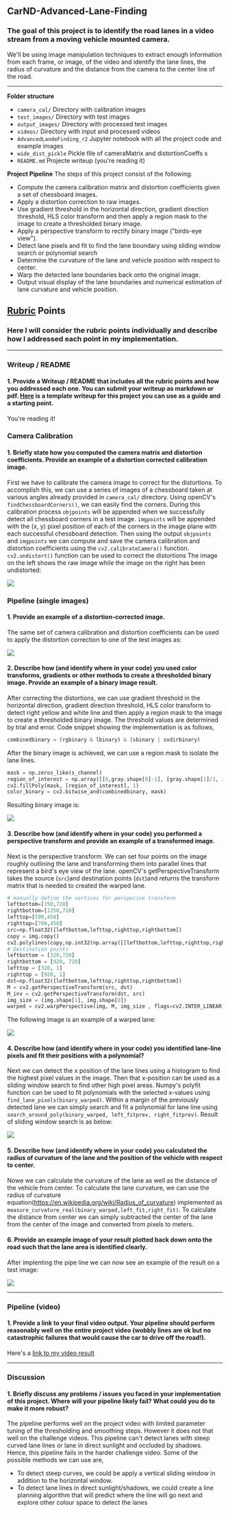 ## CarND-Advanced-Lane-Finding

### The goal of this project is to identify the road lanes in a video stream from a moving vehicle mounted camera.

We'll be using image manipulation techniques to extract enough information from each frame, or image, of the video and identify the lane lines, the radius of curvature and the distance from the camera to the center line of the road.

---
**Folder structure**
- `camera_cal/` Directory with calibration images
- `test_images/` Directory with test images
- `output_images/` Directory with processed test images 
- `videos/` Directory with input and processed videos
- `AdvancedLandeFinding_r2` Jupyter notebook with all the project code and example images
- `wide_dist_pickle` Pickle file of cameraMatrix and distortionCoeffs s
- `README.md` Projecte writeup (you're reading it)

**Project Pipeline**
The steps of this project consist of the following:
* Compute the camera calibration matrix and distortion coefficients given a set of chessboard images.
* Apply a distortion correction to raw images.
* Use gradient threshold in the horizontal direction, gradient direction threshold, HLS color transform and then apply a region mask to the image to create a thresholded binary image.
* Apply a perspective transform to rectify binary image ("birds-eye view").
* Detect lane pixels and fit to find the lane boundary using sliding window search or polynomial search 
* Determine the curvature of the lane and vehicle position with respect to center.
* Warp the detected lane boundaries back onto the original image.
* Output visual display of the lane boundaries and numerical estimation of lane curvature and vehicle position.

[//]: # (Image References)

[image1]: output_images/calibration.png "Calibration Chessboard"
[image2]: output_images/calibration2.png "Camera Calibration"
[image3]: output_images/binary.png "Binary Thresholded"
[image4]: output_images/prestransform.png "Warp Example"
[image5]: output_images/slidingwindow.png "Sliding Window"
[image6]: output_images/finalimage.png "Output"
[image7]: output_images/curvature.png "Final Output"
[video1]: ovideos/project_video_processed.mp4 "Video"

## [Rubric](https://review.udacity.com/#!/rubrics/571/view) Points

### Here I will consider the rubric points individually and describe how I addressed each point in my implementation.  

---

### Writeup / README

#### 1. Provide a Writeup / README that includes all the rubric points and how you addressed each one.  You can submit your writeup as markdown or pdf.  [Here](https://github.com/udacity/CarND-Advanced-Lane-Lines/blob/master/writeup_template.md) is a template writeup for this project you can use as a guide and a starting point.  

You're reading it!

### Camera Calibration

#### 1. Briefly state how you computed the camera matrix and distortion coefficients. Provide an example of a distortion corrected calibration image.

First we have to calibrate the camera image to correct for the distortions. To accomplish this, we can use a series of images of a chessboard taken at various angles already provided in `camera_cal/` directory. Using openCV's `findChessboardCorners()`, we can easily find the corners. During this calibration process `objpoints` will be appended when we successfully detect all chessboard corners in a test image.  `imgpoints` will be appended with the (x, y) pixel position of each of the corners in the image plane with each successful chessboard detection. Then using the output `objpoints` and `imgpoints` we can compute and save the camera calibration and distortion coefficients using the `cv2.calibrateCamera()` function. `cv2.undistort()` function can be used to correct the distortions The image on the left shows the raw image while the image on the right has been undistorted:

![](output_images/calibration.png)

### Pipeline (single images)

#### 1. Provide an example of a distortion-corrected image.

The same set of camera calibration and distortion coefficients can be used to apply the distortion correction to one of the test images as:

![](output_images/calibration2.png)

#### 2. Describe how (and identify where in your code) you used color transforms, gradients or other methods to create a thresholded binary image.  Provide an example of a binary image result.

After correcting the distortions, we can use gradient threshold in the horizontal direction, gradient direction threshold, HLS color transform to detect right yellow and white line and then apply a region mask to the image to create a thresholded binary image. The threshold values are determined by trial and error. Code snippet showing the implementation is as follows,
```Python
combinedbinary = (rgbinary & lbinary) & (sbinary | sxdirbinary)
```
After the binary image is achieved, we can use a region mask to isolate the lane lines.
```Python
mask = np.zeros_like(s_channel)
region_of_interest = np.array([[0,gray.shape[0]-1], [gray.shape[1]/2, int(0.5*gray.shape[0])], [gray.shape[1]-1, gray.shape[0]-1]], dtype=np.int32)
cv2.fillPoly(mask, [region_of_interest], 1)
color_binary = cv2.bitwise_and(combinedbinary, mask)
```
Resulting binary image is:

![](output_images/binary.png)

#### 3. Describe how (and identify where in your code) you performed a perspective transform and provide an example of a transformed image.

Next is the perspective transform. We can set four points on the image roughly outlining the lane and transforming them into parallel lines that represent a bird's eye view of the lane. openCV's getPerspectiveTransform takes the source (`src`)and destination points (`dst`)and returns the transform matrix that is needed to created the warped lane.  

```python
# manually define the vertices for perspecive transform
leftbottom=[150,720] 
rightbottom=[1250,720] 
lefttop=[590,450] 
righttop=[700,450]
src=np.float32([leftbottom,lefttop,righttop,rightbottom])
copy = img.copy()
cv2.polylines(copy,np.int32(np.array([[leftbottom,lefttop,righttop,rightbottom]])),True,(0,0,255),5)
# Destination points
leftbottom = [320,720]
rightbottom = [920, 720]
lefttop = [320, 1]
righttop = [920, 1]
dst=np.float32([leftbottom,lefttop,righttop,rightbottom])
M = cv2.getPerspectiveTransform(src, dst)
M_inv = cv2.getPerspectiveTransform(dst, src)
img_size = (img.shape[1], img.shape[0])
warped = cv2.warpPerspective(img, M, img_size , flags=cv2.INTER_LINEAR)
```
The following image is an example of a warped lane:

![](output_images/prestransform.png)

#### 4. Describe how (and identify where in your code) you identified lane-line pixels and fit their positions with a polynomial?

Next we can detect the x position of the lane lines using a histogram to find the highest pixel values in the image. Then that x-position can be used as a sliding window search to find other high pixel areas. Numpy's polyfit function can be used to fit polynomials with the selected x-values using `find_lane_pixels(binary_warped)`.  Within a margin of the previously detected lane we can simply search and fit a polynomial for lane line using `search_around_poly(binary_warped, left_fitprev, right_fitprev)`. 
Result of sliding window search is as below:

![](output_images/slidingwindow.png)

#### 5. Describe how (and identify where in your code) you calculated the radius of curvature of the lane and the position of the vehicle with respect to center.

Nowe we can calculate the curvature of the lane as well as the distance of the vehicle from center. To calculate the lane curvature, we can use the radius of curvature equation(https://en.wikipedia.org/wiki/Radius_of_curvature) implemented as `measure_curvature_real(binary_warped,left_fit,right_fit)`. To calculate the distance from center we can simply subtracted the center of the lane from the center of the image  and converted from pixels to meters.

#### 6. Provide an example image of your result plotted back down onto the road such that the lane area is identified clearly.

After implenting the pipe line we can now see an example of the result on a test image:

![](output_images/curvature.png)

---

### Pipeline (video)

#### 1. Provide a link to your final video output.  Your pipeline should perform reasonably well on the entire project video (wobbly lines are ok but no catastrophic failures that would cause the car to drive off the road!).

Here's a [link to my video result](videos/project_video_processed.mp4)

---

### Discussion

#### 1. Briefly discuss any problems / issues you faced in your implementation of this project.  Where will your pipeline likely fail?  What could you do to make it more robust?

The pipeline performs well on the project video with limited parameter tuning of the thresholding and smoothing steps. However it does not that well on the challenge videos. This pipeline can't detect lanes with steep curved lane lines or lane in direct sunlight and occluded by shadows. Hence, this pipeline fails in the harder challenge video.
 Some of the possible methods we can use are,
 * To detect steep curves, we could be apply a vertical sliding window in addition to the horizontal window.
* To detect lane lines in direct sunlight/shadows, we could create a line planning algorithm that will predict where the line will go next and explore other colour space to detect the lanes 